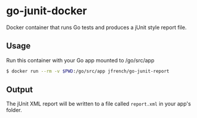 go-junit-docker
===============

Docker container that runs Go tests and produces a jUnit style report file.

## Usage

Run this container with your Go app mounted to /go/src/app

```bash
$ docker run --rm -v $PWD:/go/src/app jfrench/go-junit-report
```

## Output

The jUnit XML report will be written to a file called `report.xml` in your app's folder.
